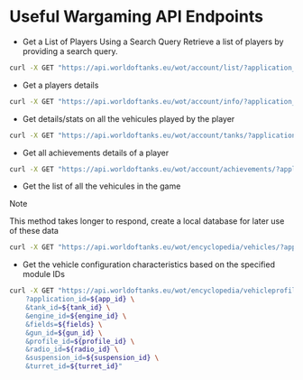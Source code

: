 # Useful Wargaming API Endpoints

- Get a List of Players Using a Search Query
Retrieve a list of players by providing a search query.

```bash
curl -X GET "https://api.worldoftanks.eu/wot/account/list/?application_id=${app_id}&search=${player_name}"
```

- Get a players details
```bash
curl -X GET "https://api.worldoftanks.eu/wot/account/info/?application_id=${app_id}&account_id=${player_id}"
```

- Get details/stats on all the vehicules played by the player
```bash
curl -X GET "https://api.worldoftanks.eu/wot/account/tanks/?application_id=${app_id}&account_id=${player_id}"
```

- Get all achievements details of a  player
```bash
curl -X GET "https://api.worldoftanks.eu/wot/account/achievements/?application_id=${app_id}&account_id=${player_id}"
```

- Get the list of all the vehicules in the game 
> [!NOTE]
> This method takes longer to respond, create a local database for later use of these data
```bash
curl -X GET "https://api.worldoftanks.eu/wot/encyclopedia/vehicles/?application_id=${app_id}"
```

- Get the vehicle configuration characteristics based on the specified module IDs
```bash
curl -X GET "https://api.worldoftanks.eu/wot/encyclopedia/vehicleprofile/ \
    ?application_id=${app_id} \
    &tank_id=${tank_id} \
    &engine_id=${engine_id} \
    &fields=${fields} \
    &gun_id=${gun_id} \
    &profile_id=${profile_id} \
    &radio_id=${radio_id} \
    &suspension_id=${suspension_id} \
    &turret_id=${turret_id}"
```